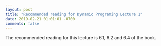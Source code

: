 ```yaml
---
layout: post
title: "Recommended reading for Dynamic Programing Lecture 1"
date: 2019-02-21 01:01:01 -0700
comments: false
---
```


The recommended reading for this lecture is 6.1, 6.2 and 6.4 of the book.
